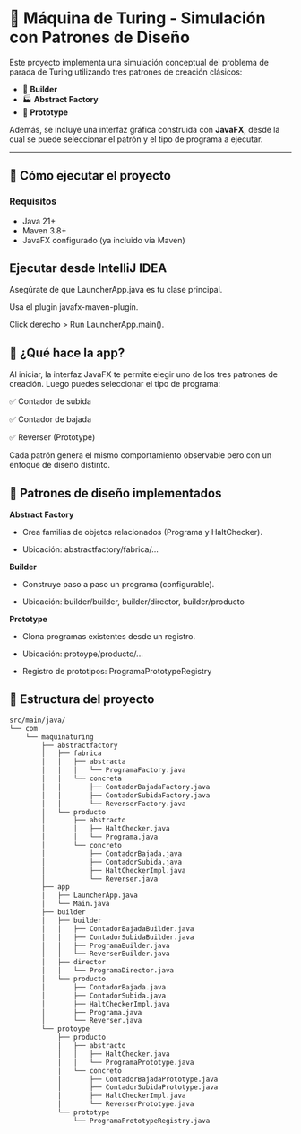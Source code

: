 # 🧠 Máquina de Turing - Simulación con Patrones de Diseño

Este proyecto implementa una simulación conceptual del problema de parada de Turing utilizando tres patrones de creación clásicos:

- 🧱 **Builder**
- 🏭 **Abstract Factory**
- 🧬 **Prototype**

Además, se incluye una interfaz gráfica construida con **JavaFX**, desde la cual se puede seleccionar el patrón y el tipo de programa a ejecutar.

---

## 🚀 Cómo ejecutar el proyecto

### Requisitos

- Java 21+
- Maven 3.8+
- JavaFX configurado (ya incluido vía Maven)

## Ejecutar desde IntelliJ IDEA
Asegúrate de que LauncherApp.java es tu clase principal.

Usa el plugin javafx-maven-plugin.

Click derecho > Run LauncherApp.main().

## 🧩 ¿Qué hace la app?
Al iniciar, la interfaz JavaFX te permite elegir uno de los tres patrones de creación. Luego puedes seleccionar el tipo de programa:

✅ Contador de subida

✅ Contador de bajada

✅ Reverser (Prototype)

Cada patrón genera el mismo comportamiento observable pero con un enfoque de diseño distinto.

## 🧠 Patrones de diseño implementados
**Abstract Factory**

- Crea familias de objetos relacionados (Programa y HaltChecker).

- Ubicación: abstractfactory/fabrica/...

**Builder**

- Construye paso a paso un programa (configurable).

- Ubicación: builder/builder, builder/director, builder/producto

**Prototype**

- Clona programas existentes desde un registro.

- Ubicación: protoype/producto/...

- Registro de prototipos: ProgramaPrototypeRegistry


## 📁 Estructura del proyecto

```txt
src/main/java/
└── com
    └── maquinaturing
        ├── abstractfactory
        │   ├── fabrica
        │   │   ├── abstracta
        │   │   │   └── ProgramaFactory.java
        │   │   └── concreta
        │   │       ├── ContadorBajadaFactory.java
        │   │       ├── ContadorSubidaFactory.java
        │   │       └── ReverserFactory.java
        │   └── producto
        │       ├── abstracto
        │       │   ├── HaltChecker.java
        │       │   └── Programa.java
        │       └── concreto
        │           ├── ContadorBajada.java
        │           ├── ContadorSubida.java
        │           ├── HaltCheckerImpl.java
        │           └── Reverser.java
        ├── app
        │   ├── LauncherApp.java
        │   └── Main.java
        ├── builder
        │   ├── builder
        │   │   ├── ContadorBajadaBuilder.java
        │   │   ├── ContadorSubidaBuilder.java
        │   │   ├── ProgramaBuilder.java
        │   │   └── ReverserBuilder.java
        │   ├── director
        │   │   └── ProgramaDirector.java
        │   └── producto
        │       ├── ContadorBajada.java
        │       ├── ContadorSubida.java
        │       ├── HaltCheckerImpl.java
        │       ├── Programa.java
        │       └── Reverser.java
        └── protoype
            ├── producto
            │   ├── abstracto
            │   │   ├── HaltChecker.java
            │   │   └── ProgramaPrototype.java
            │   └── concreto
            │       ├── ContadorBajadaPrototype.java
            │       ├── ContadorSubidaPrototype.java
            │       ├── HaltCheckerImpl.java
            │       └── ReverserPrototype.java
            └── prototype
                └── ProgramaPrototypeRegistry.java
```


